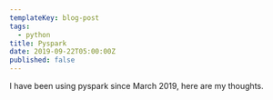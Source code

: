 ```yaml
---
templateKey: blog-post
tags:
  - python
title: Pyspark
date: 2019-09-22T05:00:00Z
published: false
---
```


I have been using pyspark since March 2019, here are my thoughts.

